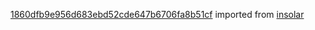 [1860dfb9e956d683ebd52cde647b6706fa8b51cf](https://github.com/insolar/insolar/commit/1860dfb9e956d683ebd52cde647b6706fa8b51cf) imported from [insolar](https://github.com/insolar/insolar)
